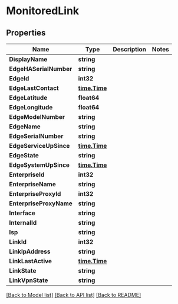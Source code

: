 # MonitoredLink

## Properties

Name | Type | Description | Notes
------------ | ------------- | ------------- | -------------
**DisplayName** | **string** |  | 
**EdgeHASerialNumber** | **string** |  | 
**EdgeId** | **int32** |  | 
**EdgeLastContact** | [**time.Time**](time.Time.md) |  | 
**EdgeLatitude** | **float64** |  | 
**EdgeLongitude** | **float64** |  | 
**EdgeModelNumber** | **string** |  | 
**EdgeName** | **string** |  | 
**EdgeSerialNumber** | **string** |  | 
**EdgeServiceUpSince** | [**time.Time**](time.Time.md) |  | 
**EdgeState** | **string** |  | 
**EdgeSystemUpSince** | [**time.Time**](time.Time.md) |  | 
**EnterpriseId** | **int32** |  | 
**EnterpriseName** | **string** |  | 
**EnterpriseProxyId** | **int32** |  | 
**EnterpriseProxyName** | **string** |  | 
**Interface** | **string** |  | 
**InternalId** | **string** |  | 
**Isp** | **string** |  | 
**LinkId** | **int32** |  | 
**LinkIpAddress** | **string** |  | 
**LinkLastActive** | [**time.Time**](time.Time.md) |  | 
**LinkState** | **string** |  | 
**LinkVpnState** | **string** |  | 

[[Back to Model list]](../README.md#documentation-for-models) [[Back to API list]](../README.md#documentation-for-api-endpoints) [[Back to README]](../README.md)


